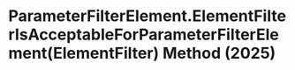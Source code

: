 # ParameterFilterElement.ElementFilterIsAcceptableForParameterFilterElement(ElementFilter) Method (2025)

﻿